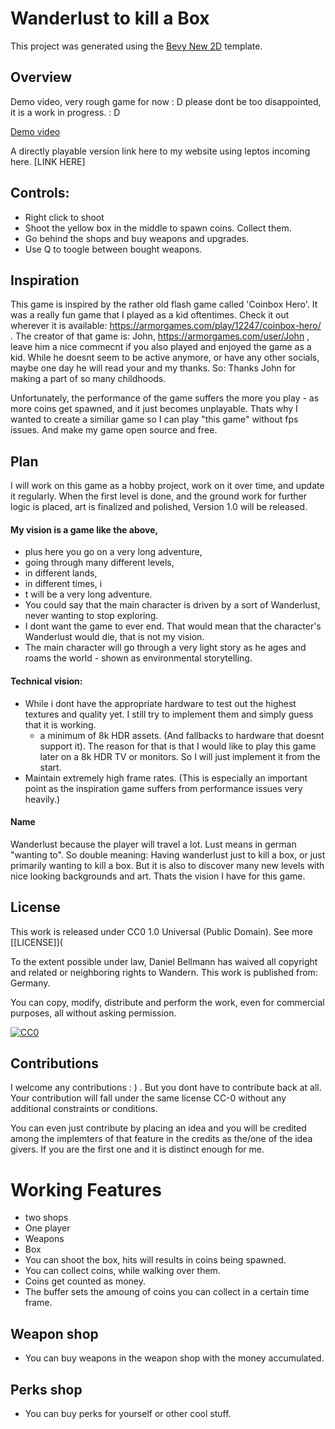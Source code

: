 # Wanderlust to kill a Box

This project was generated using the [Bevy New 2D](https://github.com/TheBevyFlock/bevy_new_2d) template.

## Overview

Demo video, very rough game for now : D please dont be too disappointed, it is a work in progress. : D

[Demo video](https://github.com/DanBellman/Wandern-to-kill-a-Box/issues/1#issue-3316101367)

A directly playable version link here to my website using leptos incoming here. [LINK HERE]

## Controls:
- Right click to shoot
- Shoot the yellow box in the middle to spawn coins. Collect them. 
- Go behind the shops and buy weapons and upgrades.
- Use Q to toogle between bought weapons.


## Inspiration
This game is inspired by the rather old flash game called 'Coinbox Hero'. It was a really fun game that I played as a kid oftentimes. Check it out wherever it is available: https://armorgames.com/play/12247/coinbox-hero/ . The creator of that game is: John, https://armorgames.com/user/John , leave him a nice commecnt if you also played and enjoyed the game as a kid. While he doesnt seem to be active anymore, or have any other socials, maybe one day he will read your and my thanks. So: Thanks John for making a part of so many childhoods. 

Unfortunately, the performance of the game suffers the more you play - as more coins get spawned, and it just becomes unplayable. Thats why I wanted to create a similiar game so I can play "this game" without fps issues. And make my game open source and free. 

## Plan

I will work on this game as a hobby project, work on it over time, and update it regularly. When the first level is done, and the ground work for further logic is placed, art is finalized and polished, Version 1.0 will be released. 

#### My vision is a game like the above, 
- plus here you go on a very long adventure, 
- going through many different levels, 
- in different lands, 
- in different times, i
- t will be a very long adventure. 
- You could say that the main character is driven by a sort of Wanderlust, never wanting to stop exploring. 
- I dont want the game to ever end. That would mean that the character's Wanderlust would die, that is not my vision. 
- The main character will go through a very light story as he ages and roams the world - shown as environmental storytelling.


#### Technical vision: 
- While i dont have the appropriate hardware to test out the highest textures and quality yet. I still try to implement them and simply guess that it is working.
  - a minimum of 8k HDR assets. (And fallbacks to hardware that doesnt support it). The reason for that is that I would like to play this game later on a 8k HDR TV or monitors. So I will just implement it from the start.
- Maintain extremely high frame rates. (This is especially an important point as the inspiration game suffers from performance issues very heavily.) 

#### Name
Wanderlust because the player will travel a lot.
Lust means in german "wanting to". 
So double meaning: Having wanderlust just to kill a box, or just primarily wanting to kill a box. But it is also to discover many new levels with nice looking backgrounds and art. Thats the vision I have for this game.

## License 

This work is released under CC0 1.0 Universal (Public Domain). See more [[LICENSE]](

To the extent possible under law, Daniel Bellmann has waived all copyright and related or neighboring rights to Wandern. This work is published from: Germany.

You can copy, modify, distribute and perform the work, even for commercial purposes, all without asking permission.

[![CC0](https://licensebuttons.net/p/zero/1.0/88x31.png)](https://creativecommons.org/publicdomain/zero/1.0/)

## Contributions
I welcome any contributions : )  . But you dont have to contribute back at all.
Your contribution will fall under the same license CC-0 without any additional constraints or conditions. 

You can even just contribute by placing an idea and you will be credited among the implemters of that feature in the credits as the/one of the idea givers. If you are the first one and it is distinct enough for me.


   
# Working Features
- two shops
- One player
- Weapons
- Box
- You can shoot the box, hits will results in coins being spawned. 
- You can collect coins, while walking over them. 
- Coins get counted as money. 
- The buffer sets the amoung of coins you can collect in a certain time frame.

## Weapon shop
- You can buy weapons in the weapon shop with the money accumulated.

## Perks shop
- You can buy perks for yourself or other cool stuff. 

